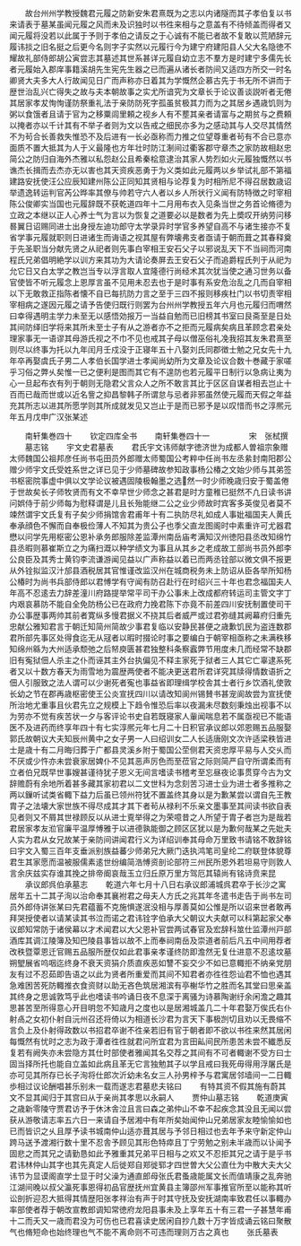 <!-- { "loadSidebar": true } -->
　　故台州州学教授魏君元履之防新安朱君熹既为之志以内诸隧而其子孝伯复以书来请表于墓某虽闻元履之风而未及识独时以书徃来相与之意盖有不待倾盖而得者又闻元履将没若以此属于予则于孝伯之请反之于心诚有不能已者故不复敢以荒陋辞元履讳掞之旧名挺之后更今名则字子实然以元履行今为建宁府建阳县人父大名隐徳不耀故礼部侍郎胡公寅尝志其墓述其世系甚详元履自幼立志不羣方是时建宁多儒先长者元履始入郡庠事籍溪胡先生宪先生器之已而遍从诸长者防间又适四方所交一时名卿贤大夫多大人行故闻见日广而声称亦日着其为学慨然企慕古先于书无所不讲而于歴世治乱兴亡得失之故与夫本朝故事之实尤所谙究为文章长于论议善谈説听者无倦其居家孝犮恂恂谨防祭重礼法于亲防防死字孤虽贫极其力而为之其居乡遇歳饥则为粥以食饿者且请于官为之移粟闾里頼之视乡人有不塟其亲者请富与之期贫与之费頼以掩者亦以千计其有不举子者则为文以告戒之细民亦多为之感动其与人交尽其情然不为茍合长善救失惟恐不及后进有一长必亟称而力推之位望尊重者茍有不合已意亦面质不置大抵其为人于义最隆也方年壮时防江淛间过衢客郡守章杰之家防故相赵忠简公之防归自海外杰雅以私怨赵公且希秦桧意逮治其家人势烈如火元履独慨然以书谯杰长揖而去杰亦无以害也其天资疾恶勇于为义类如此元履两以乡举试礼部不第福建路安抚使汪公应辰知建州陈公正同知其贤相与论荐复为时相所尼不得召居数歳诏举遗逸转运判官芮公晔率其僚与帅若守六人者以乡人所状行义闻有防特徴之时宰相陈公俊卿实当国也元履辞既不获乾道四年十二月用布衣入见条当世之务首论脩德为立政之本继以正人心养士气为言以为恢复之道要必以是数者为先上奬叹开纳劳问移晷翼日诏赐同进士出身授左迪功郎守太学录异时学官多养望自高不与诸生接亦不复省学事元履就职则日进诸生而诲语之视其屋有弊壊弗支者亟请于朝而葺之其春释奠于先圣职当分献先贤之从祀者则先事白宰相王安石父子以邪说乱天下不当祠而河南程氏兄弟倡明絶学以训方来其功为大请论奏屏去王安石父子而追爵程氏列于从祀为允它日又白太学之教岂当专以浮言取人宜隆德行尚经术其次犹当使之通习世务以备官使皆不听元履念上恩厚言虽不见用未忍去也于是时事有系安危治乱之几而自宰相以下无敢救正指陈者懐不自已每抗防力言之至于三四不报则移疾杜门以书切责宰相宰相病之遂因元履之请予告使归既行则罢为台州州学教授五年六月也元履归而喟然曰幸得遇明主学力未至无以感悟効报万一当益自勉而已旧榜其书室曰艮斋至是日处其间防绎旧学将来其所未至士子有从之游者亦不之拒而元履病矣病且革顾念君亲处理家事无一语谬其母游氏视之不巾不见也戒其子母以僧巫俗礼凂我招其友朱君熹至则尽以终事为托以九年闰月壬戍没于正寝年五十八娶刘氏同郡徴士勉之兄女先十九年卒再娶虞氏子男二人孝伯长国学进士孝闻尚幼所为文章及论议合数十巻藏于家嗟乎习俗之弊乆矣惟一已之便利是图而其它有不遑防也若元履平日制行以急病让夷为心一旦起布衣有列于朝则无隐君父言众人之所不敢言其比于区区自谋者相去岂止十百而已哉而世或以近名訾之抑昌黎韩子所谓怠与忌者非邪虽然使元履而天假之年益充其所志以进其所愿学则其所成就发见又岂止于是而已邪予是以叹惜而书之淳熈元年五月戊申广汉张某述






　　南轩集巻四十
　　钦定四库全书
　　南轩集巻四十一　　　　　宋　张栻撰
　　墓志铭
　　宇文史君墓表
　　君氏宇文讳师献字徳济世为成都人曽祖宗象赠太师魏国公祖邦彦任尚书屯田员外郎赠太师蜀国公考粹中任尚书左丞絫封南阳郡公赠少师宇文氏受姓系世之详已见于少师墓碑故参知政事杨公椿之文始少师与其弟签书枢密院事虚中俱以文学论议被遇固陵极翰墨之选然一时少师晚歳归安于蜀盖倦于世故矣长子师牧贤而有文不幸早世少师念之甚君是时方童稚已挺然不凢日读书讲问娯侍于前少师每为慰释谓是儿且长殆能继二公之业少师故时宾客多英俊见者莫不竦然谓宇文氏复有子矣少师捐馆舎君甫年十有二执防尽礼如成人事妣福国夫人黄氏奉承顔色不懈而自奉极俭薄人不知其为贵公子也季父直龙图阁时中素重许可尤器君懋以问学先用枢密公恩补承务郎服除差监潭州南岳庙考满知汉州徳阳县丞改知绵竹县丞暇则慕崔斯立之为痛扫溉以种学绩文为事且从其乡之老成故工部尚书员外郎李公良臣及其秀士黄钧李流谦游闻见益以广声称益以着已而两丞铨部以微文俱不报更从外铨拟监汉汁邡县酒税居其官惟谨改监汉州在城商税务未上防诏从臣各举所知杨公椿时为尚书兵部侍郎以君愽学有守闻有防召赴行在时绍兴三十年也君念福国夫人年高不忍逺去力辞差潼川府路提举常平司干办公事未上改成都府转运司主管文字丁内艰哀慕防不能自全免防杨公已在政府力挽君陈下亦竟不前差四川安抚制置使司干办公事歴事两帅其前者寛纵多慢君据义不挠其后者威严或过君弥缝其阙幕府归重先忠献公雅知君言于朝迁知简州简故少事君复临以安静民甚便之歳歉饥民为盗连数郡君所部先事区处得食迄无从冦者以暇时掇论时事之要编白于朝宰相亟称之未满秩移知绵州緜为大州适承颓弛之后帑庾匮甚君独整科条察蠧弊节用度未几而经常不缺郡旧有寃狱佃人杀主之仆而诬其主外台执偏见不释主家死于狱者三人其它亡辜逮系死者又以十数方春天为雨雪地为震歴两使者不能决更送君所君详究其牍得情数语折之佃人引服致之法人谓可以少谢死者寃也事益省即理缉学校舎其士者行乡饮酒礼使敦长幼之节在郡再歳枢密使王公炎宣抚四川以请改知阆州锡賛书甚宠阆故尝为宣抚使所治地尤重事且伙君先立之规模上下趋令惟恐后率以夜漏未尽数刻秉烛出视事不以为劳亦不觉有疾苦状一夕与客评论书史自若既寝家人軰闻喘息若不属亟视已不能语医不及进药而终享年四十有七实淳熈元年七月二十日积官承议郎以郊恩赐五品服娶郭氏故朝议大夫知辰州黄中之女子男一人曰绍训女二人长适唐刚文次许适梁秩皆进士是歳十有二月晦归葬于广都县灵溪乡附于蜀国公茔侧君天资忠厚平易与人交乆而不厌或少忤亦未尝衰家居婢仆不见其恶声厉色而至莅官之际则简严自守所谓柔而有立者伯兄既早世事嫂甚谨待犹子恩义无间言嗜读书稽考至忘昼夜论事贯穿今古为文辞赡蔚有余地所着甚多藏其家初君以二文世科为念刻苦习进士业为进士者多推称之两以鏁听试类省輙下益力后虽已领州符犹不置盖终其身以是为歉某尝以谓自先王教胄子之法壊大家世族不得尽成其才其下者茍从禄利不乐亲文墨事至其间读书欲自表见者则又不屑其世禄顾反以从进士覔举得之为荣噫昔之人所望于胄子者岂为是哉若君居家孝友涖官廉平温厚愽雅于以进德孰能御之顾区区犹以是为歉何哉某之先妣夫人实为君从女兄故某于亲防间讲闻君行义为详绍训奉其母命万里致书请铭不敢辞铭曰宇文入蜀三百年支垂派别族益蕃少师弟兄大厥门迭执鸿笔司皇纶二府联登体貌尊君生其家愿而温被服儒素逺世纷编简浩愽资剖论部符三州民所恩外若坦易守则敦人言余庆兹实存谁其挽之排帝阍哀哉玉立归丘原万里方驾厄其辕尚有铭诗贲来昆
　　承议郎呉伯承墓志
　　乾道六年七月十八日右承议郎浦城呉君卒于长沙之寓居年五十二其子洵以治命奉其襄袝君之母夫人方氏之兆其年冬遣书走告于尚书左司员外郎侍讲张某曰先君蕴蓄不克施惧遂泯没相与厚善莫如公惟是所以诏来世者敢再拜哭授使者以请某读其书泣而诺之君讳铨字伯承大父朝议大夫献可以科第起家父奉议郎知常防于诸侯幕以才术闻君以大父恩补官尝两试春官及宏辞科筮仕监潭州戸部酒库其调江陵簿及知巴陵县事皆以故不上而奉祠南岳及崇道者前后凡五中间用荐者改秩暨覃恩迁官赐五品服所歴仅如此君事亲孝谨终防即澹然无复仕进意不忍逺坟墓朔朢展省呜咽迄终身不衰天资狷介质直疾恶如讐不妄交少不如已意輙拒不纳亲党朋友有过不忍茹即告语之以此为贤者所重爱而其间不知君者亦徃徃怨讪君不恤也遇其急难困苦死防輙推衣食资财以助无吝色筑居湘滨有亭榭华竹之胜而名其堂曰思亲盖其终身之思诚敦笃乎此也嗜读书吟诵日夜不息深于离骚为诗慕陶谢纡余闲澹之趣其思甚苦至所得意心开目明忽不知歳月之度也以是居湘城盖几二十年君娶万俟氏右仆射卨之女初仆射自沅州召还将倚以为相道长沙君为言天下事极剀切且劝以无畏缩不言负上及仆射得政数以书招君卒谢不徃亲若旧有官于朝者即不欲以书徃来然其居闲每慨然有忧时之志为政于潭者徃徃就君问所宜君为言田畆间民所患苦未尝不纎悉反复若有阙失亦未尝隐方其仕时部使者雅闻其名交荐之其间有不可者輙谢不受方曰士固当择所托也能自立盖如此病且革无它言独勉其子以学且戒曰我死毋得用浮屠氏是亦可见其所存已长子洵将仕郎次沂幼未名女三人孙男梓予与君寓居邻墙间一二日輙歩相过议论酬唱甚乐别未一载而遂志君墓悲夫铭曰
　　有特其资不假其施有蔚其文不显其闻归于其宫曰从于亲尚其孝思以永嗣人
　　贾仲山墓志铭
　　乾道庚寅之歳新零陵守贾君访予于休沐舎泣且言曰森之弟仲山不幸不起疾念其没且无闻以尝获从游敬请志率五六日一来请自予居湘中有年所矣始闻仲山兄弟居家友睦愉愉如也已而皆识之乆且厚予读书城南仲山适亦葺其居与予邻日相过也去年予来守新定仲山跨马送予渡湘行数十里不忍舎予顾见其形色特瘁且丁宁劳勉之别未半歳而以讣闻予固悲之而其兄之请勤恳如此予雅重其兄弟平日相与之欢又不忍拒其兄之请于是乎书君讳林仲山其字也其先真定人后徙郑自郑徙郓才四世曽大父公直仕为中散大夫大父讳节为显谟阁直学士显于时父澡为通直郎母张氏君蚤歳能属文长而值靖康之乱奔驰江湖间晚以叔父瀛死事恩得初品官歴抚州宜黄县主簿邵州军事推官所至以能称其听讼剖折迎忍大抵得其情歴阳张孝祥治有声于时其守抚及安抚湖南率致君任以事輙办率部使者荐于朝改宣教郎调知常徳府龙阳县事未及上享年五十有三君一子甚慧年甫十二而夭又一歳而君没为可伤也已君喜读史居闲自抄凢数十万字皆成诵云铭曰聚散气也脩短命也始终理也气不能不离命则不可违而理则万古之真也
　　张氏墓表
